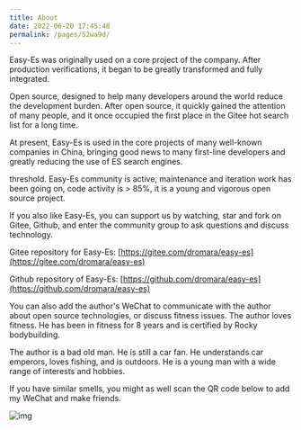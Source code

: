 ```yaml
---
title: About
date: 2022-06-20 17:45:48
permalink: /pages/52wa9d/
---
```


Easy-Es was originally used on a core project of the company. After production verifications, it began to be greatly transformed and fully integrated.

Open source, designed to help many developers around the world reduce the development burden. After open source, it quickly gained the attention of many people, and it once occupied the first place in the Gitee hot search list for a long time.

At present, Easy-Es is used in the core projects of many well-known companies in China, bringing good news to many first-line developers and greatly reducing the use of ES search engines.

threshold. Easy-Es community is active, maintenance and iteration work has been going on, code activity is > 85%, it is a young and vigorous open source project.

If you also like Easy-Es, you can support us by watching, star and fork on Gitee, Github, and enter the community group to ask questions and discuss technology.

Gitee repository for Easy-Es: [https://gitee.com/dromara/easy-es](https://gitee.com/dromara/easy-es)

Github repository of Easy-Es: [https://github.com/dromara/easy-es](https://github.com/dromara/easy-es)

You can also add the author's WeChat to communicate with the author about open source technologies, or discuss fitness issues. The author loves fitness. He has been in fitness for 8 years and is certified by Rocky bodybuilding.

The author is a bad old man. He is still a car fan. He understands car emperors, loves fishing, and is outdoors. He is a young man with a wide range of interests and hobbies.

If you have similar smells, you might as well scan the QR code below to add my WeChat and make friends.

![img](/img/wx.png)